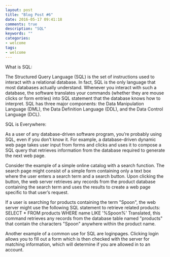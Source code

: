 ```yaml
---
layout: post
title: "Blog Post #6"
date: 2016-05-17 09:41:18
comments: true
description: "SQL"
keywords: ""
categories:
- welcome
tags:
- welcome
---
```


What is SQL:

The Structured Query Language (SQL) is the set of instructions used to interact with a relational database. In fact, SQL is the only language that most databases actually understand. Whenever you interact with such a database, the software translates your commands (whether they are mouse clicks or form entries) into SQL statement that the database knows how to interpret. SQL has three major components: the Data Manipulation Language (DML), the Data Definition Language (DDL), and the Data Control Language (DCL).

SQL is Everywhere:

As a user of any database-driven software program, you’re probably using SQL, even if you don’t know it. For example, a database-driven dynamic web page takes user input from forms and clicks and uses it to compose a SQL query that retrieves information from the database required to generate the next web page.
 
Consider the example of a simple online catalog with a search function. The search page might consist of a simple form containing only a text box where the user enters a search term and a search button. Upon clicking the button, the web server retrieves any records from the product database containing the search term and uses the results to create a web page specific to that user’s request. 

If a user is searching for products containing the term "Spoon", the web server might use the following SQL statement to retrieve related products:
SELECT *
FROM products
WHERE name LIKE '%Spoon%'
Translated, this command retrieves any records from the database table named "products" that contain the characters "Spoon" anywhere within the product name.


Another example of a common use for SQL are loginpages. Clicking login allows you to fill out a form which is then checked with the server for matching information, which will determine if you are allowed in to an account.

